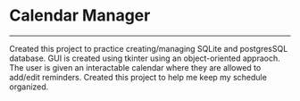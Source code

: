 # Calendar Manager
___
Created this project to practice creating/managing SQLite and postgresSQL database. GUI is created using tkinter using 
an object-oriented appraoch. The user is given an interactable calendar where they are allowed to add/edit reminders. 
Created this project to help me keep my schedule organized. 